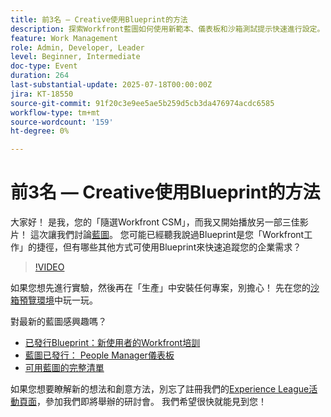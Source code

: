 ```yaml
---
title: 前3名 — Creative使用Blueprint的方法
description: 探索Workfront藍圖如何使用新範本、儀表板和沙箱測試提示快速進行設定。
feature: Work Management
role: Admin, Developer, Leader
level: Beginner, Intermediate
doc-type: Event
duration: 264
last-substantial-update: 2025-07-18T00:00:00Z
jira: KT-18550
source-git-commit: 91f20c3e9ee5ae5b259d5cb3da476974acdc6585
workflow-type: tm+mt
source-wordcount: '159'
ht-degree: 0%

---
```



# 前3名 — Creative使用Blueprint的方法

大家好！ 是我，您的「隨選Workfront CSM」，而我又開始播放另一部三佳影片！  這次讓我們討論[藍圖](https://experienceleague.adobe.com/zh-hant/docs/workfront/using/administration-and-setup/blueprints/blueprints-overview)。 您可能已經聽我說過Blueprint是您「Workfront工作」的捷徑，但有哪些其他方式可使用Blueprint來快速追蹤您的企業需求？

>[!VIDEO](https://video.tv.adobe.com/v/3465271/?learn=on&enablevpops)

如果您想先進行實驗，然後再在「生產」中安裝任何專案，別擔心！  先在您的[沙箱預覽環境](https://experienceleague.adobe.com/zh-hant/docs/workfront/using/administration-and-setup/set-up-wf/testing-environments/wf-preview-sandbox-environment)中玩一玩。

對最新的藍圖感興趣嗎？

* [已發行Blueprint：新使用者的Workfront培訓](https://experienceleaguecommunities.adobe.com/t5/workfront-blogs/blueprint-released-workfront-training-for-new-users/ba-p/739734)
* [藍圖已發行： People Manager儀表板](https://experienceleaguecommunities.adobe.com/t5/workfront-discussions/blueprint-released-people-manager-dashboard/m-p/687545#M3247)
* [可用藍圖的完整清單](https://experienceleague.adobe.com/zh-hant/docs/workfront/using/administration-and-setup/blueprints/list-of-available-blueprints)

如果您想要瞭解新的想法和創意方法，別忘了註冊我們的[Experience League活動頁面](https://experienceleague.adobe.com/zh-hant/events?filters=Workfront)，參加我們即將舉辦的研討會。 我們希望很快就能見到您！
